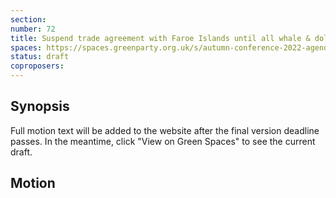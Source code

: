 ```yaml
---
section:
number: 72
title: Suspend trade agreement with Faroe Islands until all whale & dolphin hunts end
spaces: https://spaces.greenparty.org.uk/s/autumn-conference-2022-agenda-forum/?contentId=98042
status: draft
coproposers:
---
```

## Synopsis
Full motion text will be added to the website after the final version deadline passes. In the meantime, click "View on Green Spaces" to see the current draft.

## Motion
